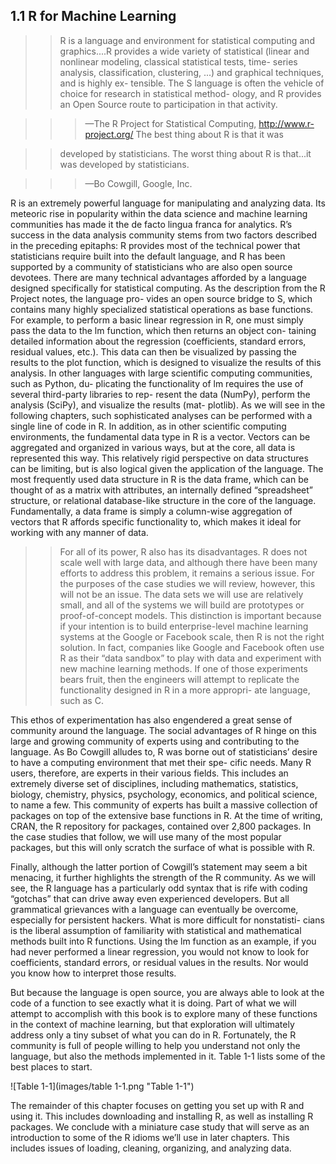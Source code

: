 ## 1.1 R for Machine Learning ##

>>R is a language and environment for statistical computing and graphics....R provides a wide variety of statistical (linear and nonlinear modeling, classical statistical tests, time- series analysis, classification, clustering, ...) and graphical techniques, and is highly ex- tensible. The S language is often the vehicle of choice for research in statistical method- ology, and R provides an Open Source route to participation in that activity.

>>>—The R Project for Statistical Computing, http://www.r-project.org/ The best thing about R is that it was 

>>developed by statisticians. The worst thing about R
is that...it was developed by statisticians.

>>>—Bo Cowgill, Google, Inc.


R is an extremely powerful language for manipulating and analyzing data. Its meteoric rise in popularity within the data science and machine learning communities has made it the de facto lingua franca for analytics. R’s success in the data analysis community stems from two factors described in the preceding epitaphs: R provides most of the technical power that statisticians require built into the default language, and R has been supported by a community of statisticians who are also open source devotees.
There are many technical advantages afforded by a language designed specifically for statistical computing. As the description from the R Project notes, the language pro- vides an open source bridge to S, which contains many highly specialized statistical operations as base functions. For example, to perform a basic linear regression in R, one must simply pass the data to the lm function, which then returns an object con- taining detailed information about the regression (coefficients, standard errors, residual values, etc.). This data can then be visualized by passing the results to the plot function, which is designed to visualize the results of this analysis.
In other languages with large scientific computing communities, such as Python, du- plicating the functionality of lm requires the use of several third-party libraries to rep- resent the data (NumPy), perform the analysis (SciPy), and visualize the results (mat- plotlib). As we will see in the following chapters, such sophisticated analyses can be performed with a single line of code in R.
In addition, as in other scientific computing environments, the fundamental data type in R is a vector. Vectors can be aggregated and organized in various ways, but at the core, all data is represented this way. This relatively rigid perspective on data structures can be limiting, but is also logical given the application of the language. The most frequently used data structure in R is the data frame, which can be thought of as a matrix with attributes, an internally defined “spreadsheet” structure, or relational database-like structure in the core of the language. Fundamentally, a data frame is simply a column-wise aggregation of vectors that R affords specific functionality to, which makes it ideal for working with any manner of data.

>>For all of its power, R also has its disadvantages. R does not scale well with large data, and although there have been many efforts to address this problem, it remains a serious issue. For the purposes of the case studies we will review, however, this will not be an issue. The data sets we will use are relatively small, and all of the systems we will build are prototypes or proof-of-concept models. This distinction is important because if your intention is to build enterprise-level machine learning systems at the Google or Facebook scale, then R is not the right solution. In fact, companies like Google and Facebook often use R as their “data sandbox” to play with data and experiment with new machine learning methods. If one of those experiments bears fruit, then the engineers will attempt to replicate the functionality designed in R in a more appropri- ate language, such as C.

This ethos of experimentation has also engendered a great sense of community around the language. The social advantages of R hinge on this large and growing community of experts using and contributing to the language. As Bo Cowgill alludes to, R was borne out of statisticians’ desire to have a computing environment that met their spe- cific needs. Many R users, therefore, are experts in their various fields. This includes an extremely diverse set of disciplines, including mathematics, statistics, biology, chemistry, physics, psychology, economics, and political science, to name a few. This community of experts has built a massive collection of packages on top of the extensive base functions in R. At the time of writing, CRAN, the R repository for packages, contained over 2,800 packages. In the case studies that follow, we will use many of the most popular packages, but this will only scratch the surface of what is possible with R.

Finally, although the latter portion of Cowgill’s statement may seem a bit menacing, it further highlights the strength of the R community. As we will see, the R language has a particularly odd syntax that is rife with coding “gotchas” that can drive away even experienced developers. But all grammatical grievances with a language can eventually be overcome, especially for persistent hackers. What is more difficult for nonstatisti- cians is the liberal assumption of familiarity with statistical and mathematical methods built into R functions. Using the lm function as an example, if you had never performed a linear regression, you would not know to look for coefficients, standard errors, or residual values in the results. Nor would you know how to interpret those results.

But because the language is open source, you are always able to look at the code of a function to see exactly what it is doing. Part of what we will attempt to accomplish with this book is to explore many of these functions in the context of machine learning, but that exploration will ultimately address only a tiny subset of what you can do in R. Fortunately, the R community is full of people willing to help you understand not only the language, but also the methods implemented in it. Table 1-1 lists some of the best places to start.

![Table 1-1](images/table 1-1.png "Table 1-1")

The remainder of this chapter focuses on getting you set up with R and using it. This includes downloading and installing R, as well as installing R packages. We conclude with a miniature case study that will serve as an introduction to some of the R idioms we’ll use in later chapters. This includes issues of loading, cleaning, organizing, and analyzing data.

